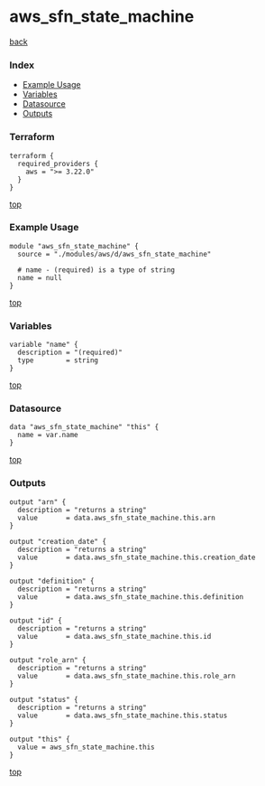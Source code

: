 # aws_sfn_state_machine
[back](../aws.md)
### Index
- [Example Usage](#example-usage)
- [Variables](#variables)
- [Datasource](#datasource)
- [Outputs](#outputs)
### Terraform
```hcl
terraform {
  required_providers {
    aws = ">= 3.22.0"
  }
}
```
[top](#index)
### Example Usage
```hcl
module "aws_sfn_state_machine" {
  source = "./modules/aws/d/aws_sfn_state_machine"

  # name - (required) is a type of string
  name = null
}
```
[top](#index)
### Variables
```hcl
variable "name" {
  description = "(required)"
  type        = string
}
```
[top](#index)

### Datasource
```hcl
data "aws_sfn_state_machine" "this" {
  name = var.name
}
```
[top](#index)
### Outputs
```hcl
output "arn" {
  description = "returns a string"
  value       = data.aws_sfn_state_machine.this.arn
}

output "creation_date" {
  description = "returns a string"
  value       = data.aws_sfn_state_machine.this.creation_date
}

output "definition" {
  description = "returns a string"
  value       = data.aws_sfn_state_machine.this.definition
}

output "id" {
  description = "returns a string"
  value       = data.aws_sfn_state_machine.this.id
}

output "role_arn" {
  description = "returns a string"
  value       = data.aws_sfn_state_machine.this.role_arn
}

output "status" {
  description = "returns a string"
  value       = data.aws_sfn_state_machine.this.status
}

output "this" {
  value = aws_sfn_state_machine.this
}
```
[top](#index)
